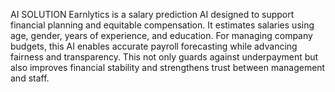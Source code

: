 
AI SOLUTION 
Earnlytics is a salary prediction AI designed to support financial planning and equitable compensation. It estimates salaries using age, gender, years of experience, and education. For managing company budgets, this AI enables accurate payroll forecasting while advancing fairness and transparency. This not only guards against underpayment but also improves financial stability and strengthens trust between management and staff.

